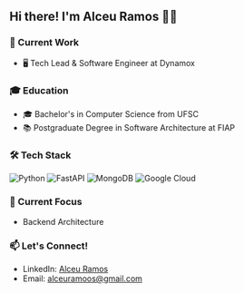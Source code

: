 ## Hi there! I'm Alceu Ramos 🤙🤙


### 💼 Current Work
- 🖥️ Tech Lead & Software Engineer at Dynamox


### 🎓 Education
- 🎓 Bachelor's in Computer Science from UFSC
- 📚 Postgraduate Degree in Software Architecture at FIAP


### 🛠 Tech Stack
![Python](https://img.shields.io/badge/-Python-black?style=flat-square&logo=python)
![FastAPI](https://img.shields.io/badge/FastAPI-005571?style=flat-square&logo=fastapi)
![MongoDB](https://img.shields.io/badge/-MongoDB-black?style=flat-square&logo=mongodb)
![Google Cloud](https://img.shields.io/badge/-Google_Cloud-black?style=flat-square&logo=google-cloud)


### 🔭 Current Focus
- Backend Architecture


### 📫 Let's Connect!
- LinkedIn: [Alceu Ramos](https://www.linkedin.com/in/alceuramos)
- Email: alceuramoos@gmail.com
